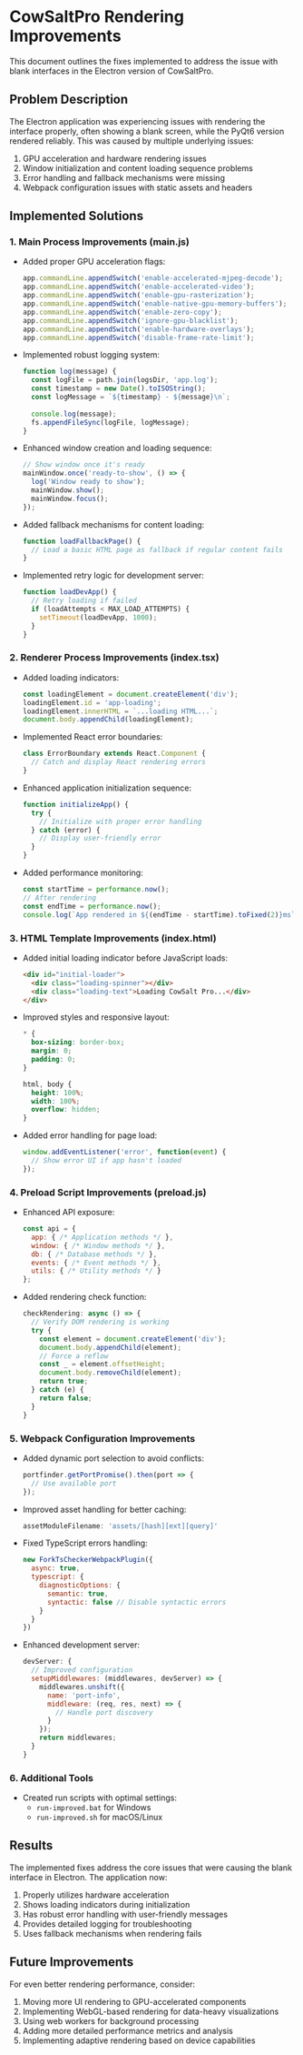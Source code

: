# CowSaltPro Rendering Improvements

This document outlines the fixes implemented to address the issue with blank interfaces in the Electron version of CowSaltPro.

## Problem Description

The Electron application was experiencing issues with rendering the interface properly, often showing a blank screen, while the PyQt6 version rendered reliably. This was caused by multiple underlying issues:

1. GPU acceleration and hardware rendering issues
2. Window initialization and content loading sequence problems
3. Error handling and fallback mechanisms were missing
4. Webpack configuration issues with static assets and headers

## Implemented Solutions

### 1. Main Process Improvements (main.js)

- Added proper GPU acceleration flags:
  ```javascript
  app.commandLine.appendSwitch('enable-accelerated-mjpeg-decode');
  app.commandLine.appendSwitch('enable-accelerated-video');
  app.commandLine.appendSwitch('enable-gpu-rasterization');
  app.commandLine.appendSwitch('enable-native-gpu-memory-buffers');
  app.commandLine.appendSwitch('enable-zero-copy');
  app.commandLine.appendSwitch('ignore-gpu-blacklist');
  app.commandLine.appendSwitch('enable-hardware-overlays');
  app.commandLine.appendSwitch('disable-frame-rate-limit');
  ```

- Implemented robust logging system:
  ```javascript
  function log(message) {
    const logFile = path.join(logsDir, 'app.log');
    const timestamp = new Date().toISOString();
    const logMessage = `${timestamp} - ${message}\n`;
    
    console.log(message);
    fs.appendFileSync(logFile, logMessage);
  }
  ```

- Enhanced window creation and loading sequence:
  ```javascript
  // Show window once it's ready
  mainWindow.once('ready-to-show', () => {
    log('Window ready to show');
    mainWindow.show();
    mainWindow.focus();
  });
  ```

- Added fallback mechanisms for content loading:
  ```javascript
  function loadFallbackPage() {
    // Load a basic HTML page as fallback if regular content fails
  }
  ```

- Implemented retry logic for development server:
  ```javascript
  function loadDevApp() {
    // Retry loading if failed
    if (loadAttempts < MAX_LOAD_ATTEMPTS) {
      setTimeout(loadDevApp, 1000);
    }
  }
  ```

### 2. Renderer Process Improvements (index.tsx)

- Added loading indicators:
  ```javascript
  const loadingElement = document.createElement('div');
  loadingElement.id = 'app-loading';
  loadingElement.innerHTML = `...loading HTML...`;
  document.body.appendChild(loadingElement);
  ```

- Implemented React error boundaries:
  ```typescript
  class ErrorBoundary extends React.Component {
    // Catch and display React rendering errors
  }
  ```

- Enhanced application initialization sequence:
  ```typescript
  function initializeApp() {
    try {
      // Initialize with proper error handling
    } catch (error) {
      // Display user-friendly error
    }
  }
  ```

- Added performance monitoring:
  ```typescript
  const startTime = performance.now();
  // After rendering
  const endTime = performance.now();
  console.log(`App rendered in ${(endTime - startTime).toFixed(2)}ms`);
  ```

### 3. HTML Template Improvements (index.html)

- Added initial loading indicator before JavaScript loads:
  ```html
  <div id="initial-loader">
    <div class="loading-spinner"></div>
    <div class="loading-text">Loading CowSalt Pro...</div>
  </div>
  ```

- Improved styles and responsive layout:
  ```css
  * {
    box-sizing: border-box;
    margin: 0;
    padding: 0;
  }
  
  html, body {
    height: 100%;
    width: 100%;
    overflow: hidden;
  }
  ```

- Added error handling for page load:
  ```javascript
  window.addEventListener('error', function(event) {
    // Show error UI if app hasn't loaded
  });
  ```

### 4. Preload Script Improvements (preload.js)

- Enhanced API exposure:
  ```javascript
  const api = {
    app: { /* Application methods */ },
    window: { /* Window methods */ },
    db: { /* Database methods */ },
    events: { /* Event methods */ },
    utils: { /* Utility methods */ }
  };
  ```

- Added rendering check function:
  ```javascript
  checkRendering: async () => {
    // Verify DOM rendering is working
    try {
      const element = document.createElement('div');
      document.body.appendChild(element);
      // Force a reflow
      const _ = element.offsetHeight;
      document.body.removeChild(element);
      return true;
    } catch (e) {
      return false;
    }
  }
  ```

### 5. Webpack Configuration Improvements

- Added dynamic port selection to avoid conflicts:
  ```javascript
  portfinder.getPortPromise().then(port => {
    // Use available port
  });
  ```

- Improved asset handling for better caching:
  ```javascript
  assetModuleFilename: 'assets/[hash][ext][query]'
  ```

- Fixed TypeScript errors handling:
  ```javascript
  new ForkTsCheckerWebpackPlugin({
    async: true,
    typescript: {
      diagnosticOptions: {
        semantic: true,
        syntactic: false // Disable syntactic errors
      }
    }
  })
  ```

- Enhanced development server:
  ```javascript
  devServer: {
    // Improved configuration
    setupMiddlewares: (middlewares, devServer) => {
      middlewares.unshift({
        name: 'port-info',
        middleware: (req, res, next) => {
          // Handle port discovery
        }
      });
      return middlewares;
    }
  }
  ```

### 6. Additional Tools

- Created run scripts with optimal settings:
  - `run-improved.bat` for Windows
  - `run-improved.sh` for macOS/Linux

## Results

The implemented fixes address the core issues that were causing the blank interface in Electron. The application now:

1. Properly utilizes hardware acceleration
2. Shows loading indicators during initialization
3. Has robust error handling with user-friendly messages
4. Provides detailed logging for troubleshooting
5. Uses fallback mechanisms when rendering fails

## Future Improvements

For even better rendering performance, consider:

1. Moving more UI rendering to GPU-accelerated components
2. Implementing WebGL-based rendering for data-heavy visualizations
3. Using web workers for background processing
4. Adding more detailed performance metrics and analysis
5. Implementing adaptive rendering based on device capabilities 